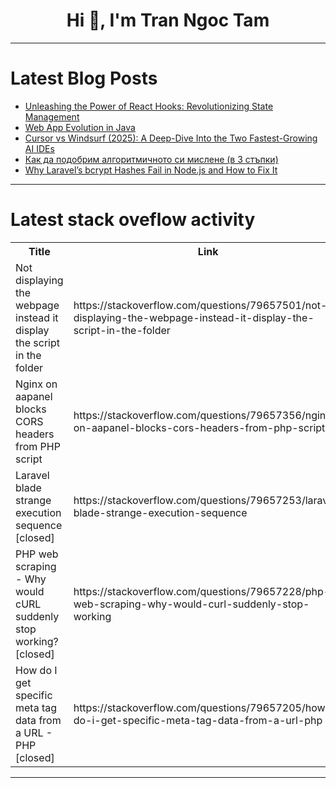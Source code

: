 <h1 align="center">Hi 👋, I'm Tran Ngoc Tam</h1>

---

# Latest Blog Posts 
<!-- BLOG-POST-LIST:START -->
- [Unleashing the Power of React Hooks: Revolutionizing State Management](https://dev.to/vjnvisakh/unleashing-the-power-of-react-hooks-revolutionizing-state-management-23n1)
- [Web App Evolution in Java](https://dev.to/matin676/web-app-evolution-in-java-4628)
- [Cursor vs Windsurf &lpar;2025&rpar;: A Deep-Dive Into the Two Fastest-Growing AI IDEs](https://dev.to/blamsa0mine/cursor-vs-windsurf-2025-a-deep-dive-into-the-two-fastest-growing-ai-ides-2112)
- [Как да подобрим алгоритмичното си мислене &lpar;в 3 стъпки&rpar;](https://dev.to/dvt32/kak-da-podobrim-alghoritmichnoto-si-mislienie-v-3-stpki-4n3k)
- [Why Laravel’s bcrypt Hashes Fail in Node.js and How to Fix It](https://dev.to/ssinghakshit/why-laravels-bcrypt-hashes-fail-in-nodejs-and-how-to-fix-it-52m9)
<!-- BLOG-POST-LIST:END -->

---

# Latest stack oveflow activity
<table>
  <tr><th>Title</th><th>Link</th></tr>
  <!-- STACKOVERFLOW:START --><tr><td>Not displaying the webpage instead it display the script in the folder</td><td>https://stackoverflow.com/questions/79657501/not-displaying-the-webpage-instead-it-display-the-script-in-the-folder</td></tr><tr><td>Nginx on aapanel blocks CORS headers from PHP script</td><td>https://stackoverflow.com/questions/79657356/nginx-on-aapanel-blocks-cors-headers-from-php-script</td></tr><tr><td>Laravel blade strange execution sequence [closed]</td><td>https://stackoverflow.com/questions/79657253/laravel-blade-strange-execution-sequence</td></tr><tr><td>PHP web scraping - Why would cURL suddenly stop working? [closed]</td><td>https://stackoverflow.com/questions/79657228/php-web-scraping-why-would-curl-suddenly-stop-working</td></tr><tr><td>How do I get specific meta tag data from a URL - PHP [closed]</td><td>https://stackoverflow.com/questions/79657205/how-do-i-get-specific-meta-tag-data-from-a-url-php</td></tr><!-- STACKOVERFLOW:END -->
</table>

---


